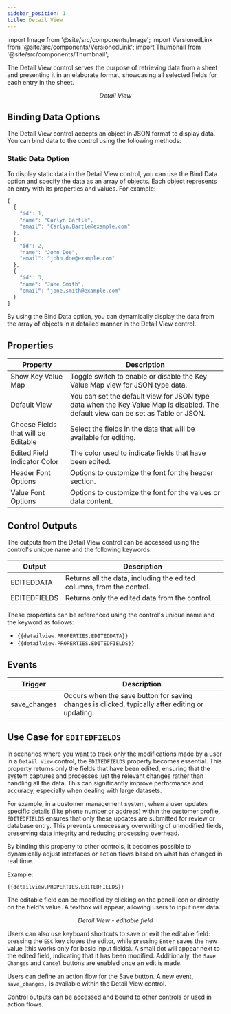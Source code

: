 ```yaml
---
sidebar_position: 1
title: Detail View
---
```


import Image from '@site/src/components/Image';
import VersionedLink from '@site/src/components/VersionedLink';
import Thumbnail from '@site/src/components/Thumbnail';

The Detail View control serves the purpose of retrieving data from a sheet and presenting it in an elaborate format, showcasing all selected fields for each entry in the sheet.

<figure>
  <Thumbnail src="/img/reference/controls/detail-view/preview.jpg" alt="Detail View" />
  <figcaption align = "center"><i>Detail View</i></figcaption>
</figure>

## Binding Data Options

The Detail View control accepts an object in JSON format to display data. You can bind data to the control using the following methods:

### Static Data Option

To display static data in the Detail View control, you can use the Bind Data option and specify the data as an array of objects. Each object represents an entry with its properties and values. For example:

```js
[
  {
    "id": 1,
    "name": "Carlyn Bartle",
    "email": "Carlyn.Bartle@example.com"
  },
  {
    "id": 2,
    "name": "John Doe",
    "email": "john.doe@example.com"
  },
  {
    "id": 3,
    "name": "Jane Smith",
    "email": "jane.smith@example.com"
  }
]
```

By using the Bind Data option, you can dynamically display the data from the array of objects in a detailed manner in the Detail View control.

## Properties


| Property           | Description                                                                                                     |
|--------------------|-----------------------------------------------------------------------------------------------------------------|
| Show Key Value Map | Toggle switch to enable or disable the Key Value Map view for JSON type data.  |
| Default View       | You can set the default view for JSON type data when the Key Value Map is disabled. The default view can be set as Table or JSON. |
| Choose Fields that will be Editable	| Select the fields in the data that will be available for editing.|
| Edited Field Indicator Color |	The color used to indicate fields that have been edited.|
|Header Font Options |	Options to customize the font for the header section.|
|Value Font Options	| Options to customize the font for the values or data content.|



## Control Outputs

The outputs from the Detail View control can be accessed using the control's unique name and the following keywords:

| Output       | Description                                                                                           |
|--------------|-------------------------------------------------------------------------------------------------------|
| EDITEDDATA   | Returns all the data, including the edited columns, from the control.                                  |
| EDITEDFIELDS | Returns only the edited data from the control.                                                         |

These properties can be referenced using the control's unique name and the keyword as follows:
- `{{detailview.PROPERTIES.EDITEDDATA}}`
- `{{detailview.PROPERTIES.EDITEDFIELDS}}`


## Events


| Trigger       | Description                                                                                       |
|---------------|---------------------------------------------------------------------------------------------------|
| save_changes  | Occurs when the save button for saving changes is clicked, typically after editing or updating.|


## Use Case for `EDITEDFIELDS` 


In scenarios where you want to track only the modifications made by a user in a `Detail View` control, the `EDITEDFIELDS` property becomes essential. This property returns only the fields that have been edited, ensuring that the system captures and processes just the relevant changes rather than handling all the data. This can significantly improve performance and accuracy, especially when dealing with large datasets.

For example, in a customer management system, when a user updates specific details (like phone number or address) within the customer profile, `EDITEDFIELDS` ensures that only these updates are submitted for review or database entry. This prevents unnecessary overwriting of unmodified fields, preserving data integrity and reducing processing overhead.

 By binding this property to other controls, it becomes possible to dynamically adjust interfaces or action flows based on what has changed in real time.

Example:
``` 
{{detailview.PROPERTIES.EDITEDFIELDS}} 
```


The editable field can be modified by clicking on the pencil icon or directly on the field's value. A textbox will appear, allowing users to input new data.

<figure>
  <Thumbnail src="/img/reference/controls/detail-view/edit.png" alt="Detail View" />
  <figcaption align = "center"><i>Detail View - editable field</i></figcaption>
</figure>

Users can also use keyboard shortcuts to save or exit the editable field: pressing the `ESC` key closes the editor, while pressing `Enter` saves the new value (this works only for basic input fields). A small dot will appear next to the edited field, indicating that it has been modified. Additionally, the `Save Changes` and `Cancel` buttons are enabled once an edit is made.

Users can define an action flow for the Save button. A new event, `save_changes,` is available within the Detail View control.


Control outputs can be accessed and bound to other controls or used in action flows.

<figure>
  <Thumbnail src="/img/reference/controls/detail-view/output.png" alt="Detail View" />
</figure>

